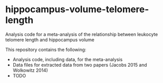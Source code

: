 # hippocampus-volume-telomere-length
Analysis code for a meta-analysis of the relationship between leukocyte telomere length and hippocampus volume

This repository contains the following:
- Analysis code, including data, for the meta-analysis
- Data files for extracted data from two papers (Jacobs 2015 and Wolkowitz 2014)
- TODO


